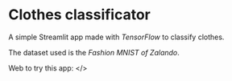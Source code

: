 # Clothes classificator  

A simple Streamlit app made with *TensorFlow* to classify clothes.

The dataset used is the *Fashion MNIST of Zalando*.

Web to try this app: </>
